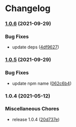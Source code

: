 # Changelog

### [1.0.6](https://www.github.com/donkeyclip/motorcortex-comets/compare/v1.0.5...v1.0.6) (2021-09-29)


### Bug Fixes

* update deps ([4df9627](https://www.github.com/donkeyclip/motorcortex-comets/commit/4df9627f21e95e020126c372023c1c2bf59948fe))

### [1.0.5](https://www.github.com/donkeyclip/motorcortex-comets/compare/v1.0.4...v1.0.5) (2021-09-29)


### Bug Fixes

* update npm name ([062c6b4](https://www.github.com/donkeyclip/motorcortex-comets/commit/062c6b4e863161d1e66b5c696d349371a67e0605))

### 1.0.4 (2021-05-12)


### Miscellaneous Chores

* release 1.0.4 ([20d737e](https://www.github.com/kissmybutton/motorcortex-comets/commit/20d737e3f1f006e86916ee3b827d1290b6adb6cb))
